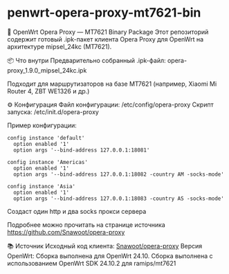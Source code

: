 # penwrt-opera-proxy-mt7621-bin
🧭 OpenWrt Opera Proxy — MT7621 Binary Package
Этот репозиторий содержит готовый .ipk-пакет клиента Opera Proxy для OpenWrt на архитектуре mipsel_24kc (MT7621). 


📦 Что внутри
Предварительно собранный .ipk-файл: opera-proxy_1.9.0_mipsel_24kc.ipk

Подходит для маршрутизаторов на базе MT7621 (например, Xiaomi Mi Router 4, ZBT WE1326 и др.)

⚙️ Конфигурация
Файл конфигурации: /etc/config/opera-proxy Скрипт запуска: /etc/init.d/opera-proxy

Пример конфигурации:
```
config instance 'default'
  option enabled '1'
  option args '--bind-address 127.0.0.1:18081'

config instance 'Americas'
  option enabled '1'
  option args '--bind-address 127.0.0.1:18082 -country AM -socks-mode'

config instance 'Asia'
  option enabled '1'
  option args '--bind-address 127.0.0.1:18083 -country AS -socks-mode'
```
Создаст один http и два socks прокси сервера

  Подробнее можно прочитать на странице источника https://github.com/Snawoot/opera-proxy

  📚 Источник
Исходный код клиента: [Snawoot/opera-proxy](https://github.com/Snawoot/opera-proxy)
Версия OpenWrt: Сборка выполнена для OpenWrt 24.10.
Сборка выполнена с использованием OpenWrt SDK 24.10.2 для ramips/mt7621


